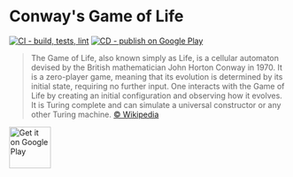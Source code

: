 # Conway's Game of Life
[![CI - build, tests, lint](https://github.com/softartdev/ConwaysGameOfLife/actions/workflows/ci.yml/badge.svg)](https://github.com/softartdev/ConwaysGameOfLife/actions/workflows/ci.yml)
[![CD - publish on Google Play](https://github.com/softartdev/ConwaysGameOfLife/actions/workflows/cd.yml/badge.svg)](https://github.com/softartdev/ConwaysGameOfLife/actions/workflows/cd.yml)
> The Game of Life, also known simply as Life, is a cellular automaton devised by the British mathematician John Horton Conway in 1970. It is a zero-player game, meaning that its evolution is determined by its initial state, requiring no further input. One interacts with the Game of Life by creating an initial configuration and observing how it evolves. It is Turing complete and can simulate a universal constructor or any other Turing machine. [© Wikipedia](https://en.wikipedia.org/wiki/Conway%27s_Game_of_Life)

<p>
  <a href="https://play.google.com/store/apps/details?id=com.softartdev.conwaysgameoflife"><img alt="Get it on Google Play" src="https://play.google.com/intl/en_us/badges/images/apps/en-play-badge-border.png" height="75px"/></a>
</p>
